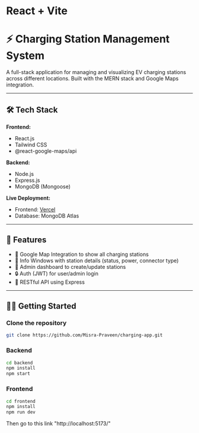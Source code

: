 # React + Vite

# ⚡ Charging Station Management System

A full-stack application for managing and visualizing EV charging stations across different locations. Built with the MERN stack and Google Maps integration.

---

## 🛠 Tech Stack

**Frontend:**
- React.js
- Tailwind CSS
- @react-google-maps/api

**Backend:**
- Node.js
- Express.js
- MongoDB (Mongoose)

**Live Deployment:**
- Frontend: [Vercel](https://charging-app-xi.vercel.app/)
- Database: MongoDB Atlas

---

## 🚀 Features

- 📍 Google Map Integration to show all charging stations
- 🧭 Info Windows with station details (status, power, connector type)
- 📝 Admin dashboard to create/update stations
- 🔒 Auth (JWT) for user/admin login
- 📡 RESTful API using Express

---

## 🧑‍💻 Getting Started

### Clone the repository

```bash
git clone https://github.com/Misra-Praveen/charging-app.git

```
### Backend

```bash
cd backend
npm install
npm start

```
### Frontend

```bash
cd frontend
npm install
npm run dev

```
Then go to this link "http://localhost:5173/"
